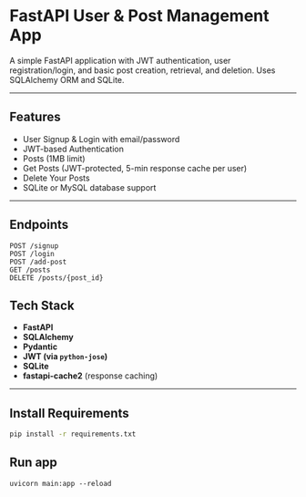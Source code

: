 # FastAPI User & Post Management App

A simple FastAPI application with JWT authentication, user registration/login, and basic post creation, retrieval, and deletion. Uses SQLAlchemy ORM and SQLite.

---

## Features

- User Signup & Login with email/password
- JWT-based Authentication
- Posts (1MB limit)
- Get Posts (JWT-protected, 5-min response cache per user)
- Delete Your Posts
- SQLite or MySQL database support

---

## Endpoints

```
POST /signup
POST /login
POST /add-post
GET /posts
DELETE /posts/{post_id}
```

## Tech Stack

- **FastAPI**
- **SQLAlchemy**
- **Pydantic**
- **JWT (via `python-jose`)**
- **SQLite**
- **fastapi-cache2** (response caching)

---

## Install Requirements

```bash
pip install -r requirements.txt

```
## Run app
```
uvicorn main:app --reload
```